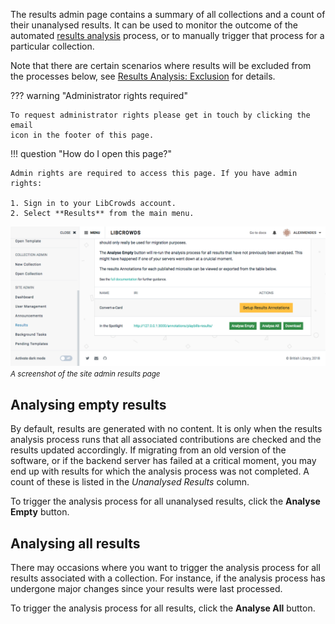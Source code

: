 The results admin page contains a summary of all collections and a count of
their unanalysed results. It can be used to monitor the outcome of the
automated [results analysis](/analysis.md) process, or to manually trigger
that process for a particular collection.

Note that there are certain scenarios where results will be excluded from the
processes below, see [Results Analysis: Exclusion](/analysis.md#exclusion)
for details.

??? warning "Administrator rights required"

    To request administrator rights please get in touch by clicking the email
    icon in the footer of this page.

!!! question "How do I open this page?"

    Admin rights are required to access this page. If you have admin rights:

    1. Sign in to your LibCrowds account.
    2. Select **Results** from the main menu.

![A screenshot of the site admin results page](/assets/img/site/results.png?raw=true)
<br><small>*A screenshot of the site admin results page*</small>

## Analysing empty results

By default, results are generated with no content. It is only when the results
analysis process runs that all associated contributions are checked and the
results updated accordingly. If migrating from an old version of the software,
or if the backend server has failed at a critical moment, you may end up with
results for which the analysis process was not completed. A count of these
is listed in the *Unanalysed Results* column.

To trigger the analysis process for all unanalysed results, click the
**Analyse Empty** button.

## Analysing all results

There may occasions where you want to trigger the analysis process
for all results associated with a collection. For instance, if the analysis
process has undergone major changes since your results were last processed.

To trigger the analysis process for all results, click the **Analyse All**
button.
